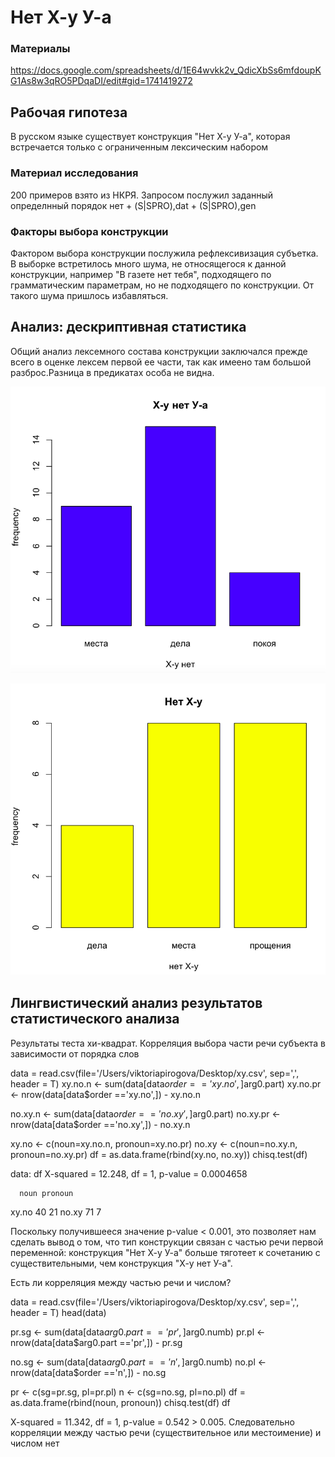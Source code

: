 # Нет Х-у У-а
### Материалы
https://docs.google.com/spreadsheets/d/1E64wvkk2v_QdicXbSs6mfdoupKG1As8w3qRO5PDqaDI/edit#gid=1741419272

## Рабочая гипотеза

В русском языке существует конструкция "Нет Х-у У-а", которая встречается только с ограниченным лексическим набором


### Материал исследования
200 примеров взято из НКРЯ. Запросом послужил заданный определнный порядок нет + (S|SPRO),dat + (S|SPRO),gen

### Факторы выбора конструкции
Фактором выбора конструкции послужила рефлексивизация субъетка. В выборке встретилось много шума, не относящегося к данной конструкции, например "В газете нет тебя", подходящего по грамматическим параметрам, но не подходящего по конструкции. От такого шума пришлось избавляться.

## Анализ: дескриптивная статистика
Общий анализ лексемного состава конструкции заключался прежде всего в оценке лексем первой ее части, так как имеено там большой разброс.Разница в предикатах особа не видна.

![Снимок экрана 2017-12-21 в 11.07.32](https://github.com/vitiushik/Project/blob/master/%D0%A1%D0%BD%D0%B8%D0%BC%D0%BE%D0%BA%20%D1%8D%D0%BA%D1%80%D0%B0%D0%BD%D0%B0%202017-12-21%20%D0%B2%2011.07.32.png "Снимок экрана 2017-12-21 в 11.07.32")

![Снимок экрана 2017-12-21 в 11.10.21](https://github.com/vitiushik/Project/blob/master/%D0%A1%D0%BD%D0%B8%D0%BC%D0%BE%D0%BA%20%D1%8D%D0%BA%D1%80%D0%B0%D0%BD%D0%B0%202017-12-21%20%D0%B2%2011.10.21.png "Снимок экрана 2017-12-21 в 11.10.21")


## Лингвистический анализ результатов статистического анализа
Результаты теста хи-квадрат. Корреляция выбора части речи субъекта в зависимости от порядка слов

data = read.csv(file='/Users/viktoriapirogova/Desktop/xy.csv', sep=',', header = T)
xy.no.n <- sum(data[data$order =='xy.no',]$arg0.part)
xy.no.pr <- nrow(data[data$order =='xy.no',]) - xy.no.n

no.xy.n <- sum(data[data$order =='no.xy',]$arg0.part)
no.xy.pr <- nrow(data[data$order =='no.xy',]) - no.xy.n
 
xy.no <- c(noun=xy.no.n, pronoun=xy.no.pr)
no.xy <- c(noun=no.xy.n, pronoun=no.xy.pr)
df = as.data.frame(rbind(xy.no, no.xy))
chisq.test(df)

data:  df
X-squared = 12.248, df = 1, p-value = 0.0004658

      noun pronoun
xy.no   40      21
no.xy   71       7

Поскольку получившееся значение p-value < 0.001, это позволяет нам сделать вывод о том, что тип конструкции связан с частью речи первой переменной: конструкция "Нет Х-у У-а" больше тяготеет к сочетанию с существительными, чем конструкция "Х-у нет У-а".

Есть ли корреляция между частью речи и числом?

data = read.csv(file='/Users/viktoriapirogova/Desktop/xy.csv', sep=',', header = T)
head(data)

pr.sg <- sum(data[data$arg0.part =='pr',]$arg0.numb)
pr.pl <- nrow(data[data$arg0.part =='pr',]) - pr.sg

no.sg <- sum(data[data$arg0.part =='n',]$arg0.numb)
no.pl <- nrow(data[data$order =='n',]) - no.sg

pr <- c(sg=pr.sg, pl=pr.pl)
n <- c(sg=no.sg, pl=no.pl)
df = as.data.frame(rbind(noun, pronoun))
chisq.test(df)
df

X-squared = 11.342, 
df = 1, 
p-value =  0.542 > 0.005.
Следовательно корреляции между частью речи (существительное или местоимение) и числом нет

